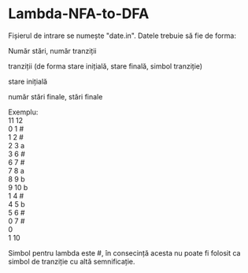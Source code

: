 # Lambda-NFA-to-DFA

Fișierul de intrare se numește "date.in". Datele trebuie să fie de forma:

Număr stări, număr tranziții

tranziții (de forma stare inițială, stare finală, simbol tranziție)

stare inițială

număr stări finale, stări finale

Exemplu:</br>
11 12 </br>
0 1 # </br>
1 2 # </br>
2 3 a </br>
3 6 # </br>
6 7 # </br>
7 8 a </br>
8 9 b </br>
9 10 b </br>
1 4 # </br>
4 5 b </br>
5 6 # </br>
0 7 # </br>
0 </br>
1 10 </br>

Simbol pentru lambda este #, în consecință acesta nu poate fi folosit ca simbol de tranziție cu altă semnificație.
